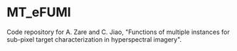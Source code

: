 # MT_eFUMI
Code repository for A. Zare and C. Jiao, "Functions of multiple instances for sub-pixel target characterization in hyperspectral imagery".

